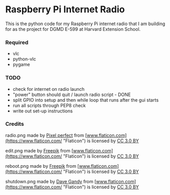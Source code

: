 # Raspberry Pi Internet Radio

This is the python code for my Raspberry Pi internet radio that I am building for as the project for DGMD E-599 at Harvard Extension School.

### Required
* vlc
* python-vlc
* pygame

### TODO
* check for internet on radio launch
* "power" button should quit / launch radio script - DONE
* split GPIO into setup and then while loop that runs after the gui starts
* run all scripts through PEP8 check
* write out set-up instructions

### Credits
radio.png made by [Pixel perfect](https://www.flaticon.com/authors/pixel-perfect "Pixel perfect") from [www.flaticon.com](https://www.flaticon.com/ "Flaticon") is licensed by [CC 3.0 BY](http://creativecommons.org/licenses/by/3.0/ "Creative Commons BY 3.0")

edit.png made by [Freepik](http://www.freepik.com "Freepik") from [www.flaticon.com](https://www.flaticon.com/ "Flaticon") is licensed by [CC 3.0 BY](http://creativecommons.org/licenses/by/3.0/ "Creative Commons BY 3.0")

reboot.png made by [Freepik](http://www.freepik.com "Freepik") from [www.flaticon.com](https://www.flaticon.com/ "Flaticon") is licensed by [CC 3.0 BY](http://creativecommons.org/licenses/by/3.0/ "Creative Commons BY 3.0")

shutdown.png made by [Dave Gandy](https://www.flaticon.com/authors/dave-gandy "Dave Gandy") from [www.flaticon.com](https://www.flaticon.com/ "Flaticon") is licensed by [CC 3.0 BY](http://creativecommons.org/licenses/by/3.0/ "Creative Commons BY 3.0")

